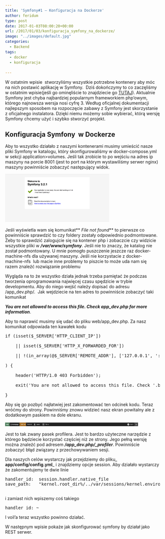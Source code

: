 ```yaml
---
title: 'Symfony#1 – Konfiguracja na Dockerze'
author: feridum
type: post
date: 2017-01-03T08:00:20+00:00
url: /2017/01/03/konfiguracja_symfony_na_dockerze/
image: "../images/default.jpg"
categories:
  - Backend
tags:
  - docker
  - konfiguracja

---
```

W ostatnim wpisie  stworzyliśmy wszystkie potrzebne kontenery aby móc na nich postawić aplikację w Symfony.  Dziś dokończymy to co zaczęliśmy w ostatnim wpisie(jeśli go ominęliście to znajdziecie go [TUTAJ][1]). Aktualnie Symfony jest chyba najbardziej popularnym frameworkiem php&#8217;owym, którego najnowsza wersja nosi cyfrę 3. Według oficjalnej dokumentacji  najlepszym sposobem na rozpoczęcie zabawy z Symfony jest skorzystanie z oficjalnego instalatora. Dzięki niemu możemy sobie wybierać, którą wersję Symfony chcemy użyć i szybko stworzyć projekt.

## Konfiguracja Symfony  w Dockerze

Aby to wszystko działało z naszymi kontenerami musimy umieścić nasze pliki Symfony w katalogu, który skonfigurowaliśmy w docker-compose.yml w sekcji application>volumes. Jeśli tak zrobicie to po wejściu na adres ip maszyny na porcie 8001 (jest to port na którym wystawiliśmy serwer nginx)  maszyny powinniście zobaczyć następujący widok.

<img class="aligncenter wp-image-92" src="../wp-content/uploads/2017/01/Zrzut-ekranu-2016-12-30-o-19.38.15.png" alt="Symfony_ekran_powitalny" width="339" height="156" />

Jeśli wyświetla wam się komunikat** _File not found_** to pierwsze co powinniście sprawdzić to czy foldery zostały odpowiednio podmontowane. Żeby to sprawdzić zalogujcie się na kontener php i zobaczcie czy widzicie wszystkie pliki w _**/var/www/symfony**_. Jeśli nie to znaczy, że katalog nie został podmontowany. U mnie pomogło puszczenie jeszcze raz docker-machine-nfs dla używanej maszyny. Jeśli nie korzystacie z docker-machine-nfs  lub macie inne problemy to piszcie to może uda nam się razem znaleźć rozwiązanie problemu

Wygląda na to że wszystko działa jednak trzeba pamiętać że podczas tworzenia oprogramowania najwięcej czasu spędzicie w trybie developmentu. Aby do niego wejść należy dopisać do adresu /app_dev.php/.  Jak wejdziecie na ten adres to powinniście zobaczyć taki komunikat
  
**_You are not allowed to access this file. Check app_dev.php for more information_**.

Aby to naprawić musimy się udać do pliku web/app_dev.php. Za nasz komunikat odpowiada ten kawałek kodu

<pre class="lang:php decode:true">if (isset($_SERVER['HTTP_CLIENT_IP'])

    || isset($_SERVER['HTTP_X_FORWARDED_FOR'])

    || !(in_array(@$_SERVER['REMOTE_ADDR'], ['127.0.0.1', '::1']) || php_sapi_name() === 'cli-server')

) {

    header('HTTP/1.0 403 Forbidden');

    exit('You are not allowed to access this file. Check '.basename(__FILE__).' for more information.');

}</pre>

Aby się go pozbyć najłatwiej jest zakomentować ten odcinek kodu. Teraz wróćmy do strony. Powinniśmy znowu widzieć nasz ekran powitalny ale z dodatkowym paskiem na dole ekranu.

<img class="aligncenter wp-image-93" src="../wp-content/uploads/2017/01/Zrzut-ekranu-2016-12-30-o-19.38.23.png" alt="Symfony_profiler" width="433" height="13"  />

Jest to tak zwany pasek profilera. Jest to bardzo użyteczne narzędzie z którego będziecie korzystać częściej niż ze strony. Jego pełną wersję można znaleźć pod adresem _**/app\_dev.php/\_profiler**_. Powinniście zobaczyć błąd związany z przechowywaniem sesji.
  
Dla naszych celów wystarczy jak przejdziemy do pliku_ **app/config/config.yml**_ i znajdziemy opcje session. Aby działało wystarczy że zakomentujemy te dwie linie

<pre class="lang:default decode:true ">handler_id:  session.handler.native_file
save_path:   "kernel.root_dir%/../var/sessions/kernel.environment%"

</pre>

i zamiast nich wpiszemy coś takiego

<pre class="lang:default decode:true ">handler_id: ~</pre>

I voil&#8217;a teraz wszystko powinno działać.

W następnym wpisie pokaże jak skonfigurować symfony by działał jako REST serwer.

 [1]: http://fsgeek.pl/2016/12/27/docker-compose/